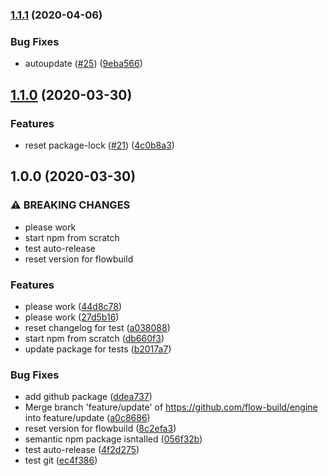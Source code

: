 ### [1.1.1](https://github.com/flow-build/engine/compare/v1.1.0...v1.1.1) (2020-04-06)


### Bug Fixes

* autoupdate ([#25](https://github.com/flow-build/engine/issues/25)) ([9eba566](https://github.com/flow-build/engine/commit/9eba56644c93b045e0f8cf90196d149c59c93552))

## [1.1.0](https://github.com/flow-build/engine/compare/v1.0.0...v1.1.0) (2020-03-30)


### Features

* reset package-lock ([#21](https://github.com/flow-build/engine/issues/21)) ([4c0b8a3](https://github.com/flow-build/engine/commit/4c0b8a30aa3cb9f3e3bf6b972c49a7d66694f65a))

## 1.0.0 (2020-03-30)


### ⚠ BREAKING CHANGES

* please work
* start npm from scratch
* test auto-release
* reset version for flowbuild

### Features

* please work ([44d8c78](https://github.com/flow-build/engine/commit/44d8c787899327eb64c37584f4324f26abfed148))
* please work ([27d5b16](https://github.com/flow-build/engine/commit/27d5b16623dae344f1a4b7dfb650b32048b4528d))
* reset changelog for test ([a038088](https://github.com/flow-build/engine/commit/a038088fbff3ae6192e1a998900ef879668a7953))
* start npm from scratch ([db660f3](https://github.com/flow-build/engine/commit/db660f34db666e2a69fb5acfc365633d8ec0fc94))
* update package for tests ([b2017a7](https://github.com/flow-build/engine/commit/b2017a71c56bb618c20532b9b356f012a02c2d19))


### Bug Fixes

* add github package ([ddea737](https://github.com/flow-build/engine/commit/ddea737e9f56911bc0dc75aa973c0dddbbf52cfc))
* Merge branch 'feature/update' of https://github.com/flow-build/engine into feature/update ([a0c8686](https://github.com/flow-build/engine/commit/a0c868619fde1899189b301d3c693be1022957d7))
* reset version for flowbuild ([8c2efa3](https://github.com/flow-build/engine/commit/8c2efa3ec7a31e55bace49246c6b56c716fe8661))
* semantic npm package isntalled ([056f32b](https://github.com/flow-build/engine/commit/056f32b4dd3fa5d3b33b7dd5d14f3de326ba0f30))
* test auto-release ([4f2d275](https://github.com/flow-build/engine/commit/4f2d275f1ab30e8f33dcedd180684e0381c29be0))
* test git ([ec4f386](https://github.com/flow-build/engine/commit/ec4f3860f5ce68ae2a070363e2fdc1226f80ba7b))
